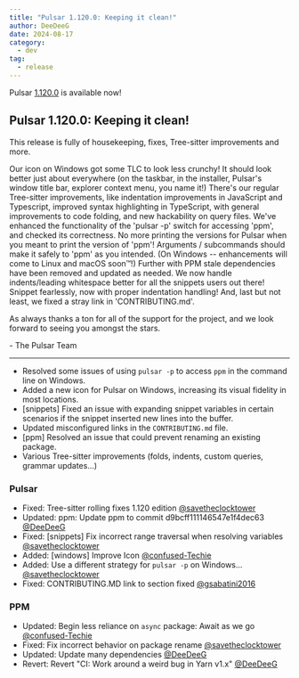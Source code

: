 ```yaml
---
title: "Pulsar 1.120.0: Keeping it clean!"
author: DeeDeeG
date: 2024-08-17
category:
  - dev
tag:
  - release
---
```


Pulsar [1.120.0](https://github.com/pulsar-edit/pulsar/releases/tag/v1.120.0) is available now!

<!-- more -->

## Pulsar 1.120.0: Keeping it clean!

This release is fully of housekeeping, fixes, Tree-sitter improvements and more.

Our icon on Windows got some TLC to look less crunchy! It should look better just about everywhere (on the taskbar, in the installer, Pulsar's window title bar, explorer context menu, you name it!)
There's our regular Tree-sitter improvements, like indentation improvements in JavaScript and Typescript, improved syntax highlighting in TypeScript, with general improvements to code folding, and new hackability on query files.
We've enhanced the functionality of the 'pulsar -p' switch for accessing 'ppm', and checked its correctness. No more printing the versions for Pulsar when you meant to print the version of 'ppm'! Arguments / subcommands should make it safely to 'ppm' as you intended. (On Windows -- enhancements will come to Linux and macOS soon™️!) Further with PPM stale dependencies have been removed and updated as needed.
We now handle indents/leading whitespace better for all the snippets users out there! Snippet fearlessly, now with proper indentation handling!
And, last but not least, we fixed a stray link in 'CONTRIBUTING.md'.

As always thanks a ton for all of the support for the project, and we look forward to seeing you amongst the stars.

\- The Pulsar Team

---

- Resolved some issues of using `pulsar -p` to access `ppm` in the command line on Windows.
- Added a new icon for Pulsar on Windows, increasing its visual fidelity in most locations.
- [snippets] Fixed an issue with expanding snippet variables in certain scenarios if the snippet inserted new lines into the buffer.
- Updated misconfigured links in the `CONTRIBUTING.md` file.
- [ppm] Resolved an issue that could prevent renaming an existing package.
- Various Tree-sitter improvements (folds, indents, custom queries, grammar updates...)

### Pulsar

- Fixed: Tree-sitter rolling fixes 1.120 edition [@savetheclocktower](https://github.com/pulsar-edit/pulsar/pull/1062)
- Updated: ppm: Update ppm to commit d9bcff111146547e1f4dec63 [@DeeDeeG](https://github.com/pulsar-edit/pulsar/pull/1075)
- Fixed: [snippets] Fix incorrect range traversal when resolving variables [@savetheclocktower](https://github.com/pulsar-edit/pulsar/pull/1043)
- Added: [windows] Improve Icon [@confused-Techie](https://github.com/pulsar-edit/pulsar/pull/1072)
- Added: Use a different strategy for `pulsar -p` on Windows... [@savetheclocktower](https://github.com/pulsar-edit/pulsar/pull/1063)
- Fixed: CONTRIBUTING.MD link to section fixed [@gsabatini2016](https://github.com/pulsar-edit/pulsar/pull/1067)

### PPM

- Updated: Begin less reliance on `async` package: Await as we go [@confused-Techie](https://github.com/pulsar-edit/ppm/pull/134)
- Fixed: Fix incorrect behavior on package rename [@savetheclocktower](https://github.com/pulsar-edit/ppm/pull/135)
- Updated: Update many dependencies [@DeeDeeG](https://github.com/pulsar-edit/ppm/pull/133)
- Revert: Revert "CI: Work around a weird bug in Yarn v1.x" [@DeeDeeG](https://github.com/pulsar-edit/ppm/pull/131)
